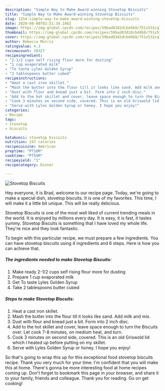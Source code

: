 ```yaml
---
description: "Simple Way to Make Award-winning Stovetop Biscuits"
title: "Simple Way to Make Award-winning Stovetop Biscuits"
slug: 1254-simple-way-to-make-award-winning-stovetop-biscuits
date: 2020-08-08T03:51:34.146Z
image: https://img-global.cpcdn.com/recipes/59bad83d2dcbd4b9/751x532cq70/stovetop-biscuits-recipe-main-photo.jpg
thumbnail: https://img-global.cpcdn.com/recipes/59bad83d2dcbd4b9/751x532cq70/stovetop-biscuits-recipe-main-photo.jpg
cover: https://img-global.cpcdn.com/recipes/59bad83d2dcbd4b9/751x532cq70/stovetop-biscuits-recipe-main-photo.jpg
author: Rebecca Morris
ratingvalue: 4.3
reviewcount: 20327
recipeingredient:
- "2-1/2 cups self rising flour more for dusting"
- "1 cup evaporated milk"
- "To taste Lyles Golden Syrup"
- "2 tablespoons butter cubed"
recipeinstructions:
- "Heat a cast iron skillet."
- "Mash the butter into the flour till it looks like sand. Add milk and mix."
- "Dust with flour and knead just a bit. Form into 2 inch disc."
- "Add to the hot skillet and cover, leave space enough to turn the Biscuits over. Let cook 7-8 minutes, on medium heat, and turn."
- "Cook 3 minutes on second side, covered. This is an old Griswold lid which I heated up before putting on my skillet."
- "Serve with Lyles Golden Syrup or honey. I hope you enjoy!"
categories:
- Recipe
tags:
- stovetop
- biscuits

katakunci: stovetop biscuits 
nutrition: 247 calories
recipecuisine: American
preptime: "PT16M"
cooktime: "PT55M"
recipeyield: "1"
recipecategory: Dinner

---
```



![Stovetop Biscuits](https://img-global.cpcdn.com/recipes/59bad83d2dcbd4b9/751x532cq70/stovetop-biscuits-recipe-main-photo.jpg)

Hey everyone, it is Brad, welcome to our recipe page. Today, we're going to make a special dish, stovetop biscuits. It is one of my favorites. This time, I will make it a little bit unique. This will be really delicious.

Stovetop Biscuits is one of the most well liked of current trending meals in the world. It is enjoyed by millions every day. It is easy, it is fast, it tastes yummy. Stovetop Biscuits is something that I have loved my whole life. They're nice and they look fantastic.




To begin with this particular recipe, we must prepare a few ingredients. You can have stovetop biscuits using 4 ingredients and 6 steps. Here is how you can achieve that.

<!--inarticleads1-->

##### The ingredients needed to make Stovetop Biscuits:

1. Make ready 2-1/2 cups self rising flour more for dusting
1. Prepare 1 cup evaporated milk
1. Get To taste Lyles Golden Syrup
1. Take 2 tablespoons butter cubed




<!--inarticleads2-->

##### Steps to make Stovetop Biscuits:

1. Heat a cast iron skillet.
1. Mash the butter into the flour till it looks like sand. Add milk and mix.
1. Dust with flour and knead just a bit. Form into 2 inch disc.
1. Add to the hot skillet and cover, leave space enough to turn the Biscuits over. Let cook 7-8 minutes, on medium heat, and turn.
1. Cook 3 minutes on second side, covered. This is an old Griswold lid which I heated up before putting on my skillet.
1. Serve with Lyles Golden Syrup or honey. I hope you enjoy!




So that's going to wrap this up for this exceptional food stovetop biscuits recipe. Thank you very much for your time. I'm confident that you will make this at home. There's gonna be more interesting food at home recipes coming up. Don't forget to bookmark this page in your browser, and share it to your family, friends and colleague. Thank you for reading. Go on get cooking!
